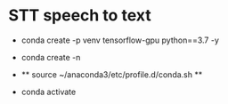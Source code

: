 # STT speech to text

- conda create -p venv tensorflow-gpu python==3.7 -y

 - conda create -n <NAME OF VIRTUAL ENV>
 - ** source ~/anaconda3/etc/profile.d/conda.sh **
 - conda activate <NAME OF VIRTUAL ENV>
